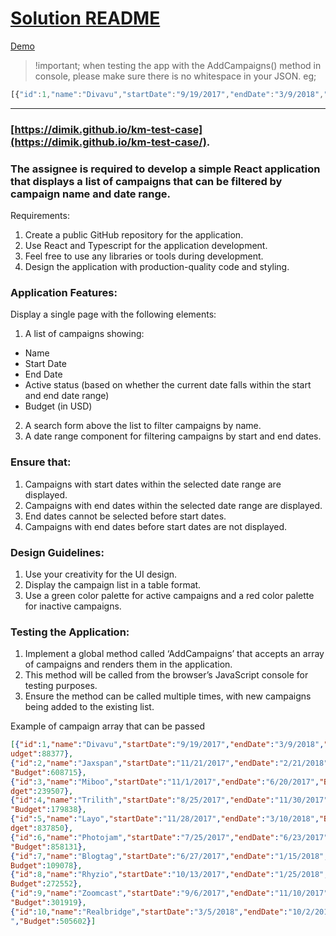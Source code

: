 # [Solution README](./src/Kingmakers/README.md)

[Demo](https://kingmakers-test.web.app/)

 > !important; when testing the app with the AddCampaigns() method in console, 
 please make sure there is no whitespace in your JSON. eg;

 ```javascript
[{"id":1,"name":"Divavu","startDate":"9/19/2017","endDate":"3/9/2018","Budget":88377},{"id":2,"name":"Jaxspan","startDate":"11/21/2017","endDate":"2/21/2018","Budget":608715},{"id":3,"name":"Miboo","startDate":"11/1/2017","endDate":"6/20/2017","Budget":239507},{"id":4,"name":"Trilith","startDate":"8/25/2017","endDate":"11/30/2017","Budget":179838},{"id":5,"name":"Layo","startDate":"11/28/2017","endDate":"3/10/2018","Budget":837850},{"id":6,"name":"Photojam","startDate":"7/25/2017","endDate":"6/23/2017","Budget":858131},{"id":7,"name":"Blogtag","startDate":"6/27/2017","endDate":"1/15/2018","Budget":109078},{"id":8,"name":"Rhyzio","startDate":"10/13/2017","endDate":"1/25/2018","Budget":272552},{"id":9,"name":"Zoomcast","startDate":"9/6/2017","endDate":"11/10/2017","Budget":301919},{"id":10,"name":"Realbridge","startDate":"3/5/2018","endDate":"10/2/2017","Budget":505602}]
```
____________

### [https://dimik.github.io/km-test-case](https://dimik.github.io/km-test-case/).

### The assignee is required to develop a simple React application that displays a list of campaigns that can be filtered by campaign name and date range.
Requirements:
1. Create a public GitHub repository for the application.
2. Use React and Typescript for the application development.
3. Feel free to use any libraries or tools during development.
4. Design the application with production-quality code and styling.

### Application Features:
Display a single page with the following elements:
1. A list of campaigns showing:
- Name
- Start Date
- End Date
- Active status (based on whether the current date falls within the start and end date range)
- Budget (in USD)
2. A search form above the list to filter campaigns by name.
3. A date range component for filtering campaigns by start and end dates.

### Ensure that:
1. Campaigns with start dates within the selected date range are displayed.
2. Campaigns with end dates within the selected date range are displayed.
3. End dates cannot be selected before start dates.
4. Campaigns with end dates before start dates are not displayed.

### Design Guidelines:
1. Use your creativity for the UI design.
2. Display the campaign list in a table format.
3. Use a green color palette for active campaigns and a red color palette for inactive campaigns.

### Testing the Application:
1. Implement a global method called ‘AddCampaigns’ that accepts an array of campaigns and renders them in the application.
2. This method will be called from the browser’s JavaScript console for testing purposes.
3. Ensure the method can be called multiple times, with new campaigns being added to the existing list.

Example of campaign array that can be passed

```json
[{"id":1,"name":"Divavu","startDate":"9/19/2017","endDate":"3/9/2018","B
udget":88377},
{"id":2,"name":"Jaxspan","startDate":"11/21/2017","endDate":"2/21/2018",
"Budget":608715},
{"id":3,"name":"Miboo","startDate":"11/1/2017","endDate":"6/20/2017","Bu
dget":239507},
{"id":4,"name":"Trilith","startDate":"8/25/2017","endDate":"11/30/2017",
"Budget":179838},
{"id":5,"name":"Layo","startDate":"11/28/2017","endDate":"3/10/2018","Bu
dget":837850},
{"id":6,"name":"Photojam","startDate":"7/25/2017","endDate":"6/23/2017",
"Budget":858131},
{"id":7,"name":"Blogtag","startDate":"6/27/2017","endDate":"1/15/2018","
Budget":109078},
{"id":8,"name":"Rhyzio","startDate":"10/13/2017","endDate":"1/25/2018","
Budget":272552},
{"id":9,"name":"Zoomcast","startDate":"9/6/2017","endDate":"11/10/2017",
"Budget":301919},
{"id":10,"name":"Realbridge","startDate":"3/5/2018","endDate":"10/2/2017
","Budget":505602}]
```

